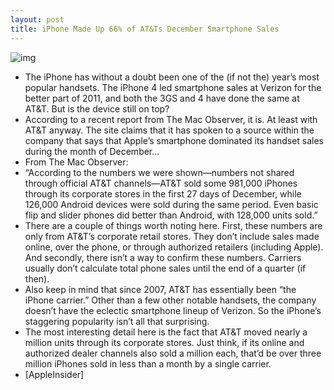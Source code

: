 ```yaml
---
layout: post
title: iPhone Made Up 66% of AT&Ts December Smartphone Sales
---
```

![img](http://media.idownloadblog.com/wp-content/uploads/2011/12/iphone-4.jpg)
* The iPhone has without a doubt been one of the (if not the) year’s most popular handsets. The iPhone 4 led smartphone sales at Verizon for the better part of 2011, and both the 3GS and 4 have done the same at AT&T. But is the device still on top?
* According to a recent report from The Mac Observer, it is. At least with AT&T anyway. The site claims that it has spoken to a source within the company that says that Apple’s smartphone dominated its handset sales during the month of December…
* From The Mac Observer:
* “According to the numbers we were shown—numbers not shared through official AT&T channels—AT&T sold some 981,000 iPhones through its corporate stores in the first 27 days of December, while 126,000 Android devices were sold during the same period. Even basic flip and slider phones did better than Android, with 128,000 units sold.”
* There are a couple of things worth noting here. First, these numbers are only from AT&T’s corporate retail stores. They don’t include sales made online, over the phone, or through authorized retailers (including Apple). And secondly, there isn’t a way to confirm these numbers. Carriers usually don’t calculate total phone sales until the end of a quarter (if then).
* Also keep in mind that since 2007, AT&T has essentially been “the iPhone carrier.” Other than a few other notable handsets, the company doesn’t have the eclectic smartphone lineup of Verizon. So the iPhone’s staggering popularity isn’t all that surprising.
* The most interesting detail here is the fact that AT&T moved nearly a million units through its corporate stores. Just think, if its online and authorized dealer channels also sold a million each, that’d be over three million iPhones sold in less than a month by a single carrier.
* [AppleInsider]

